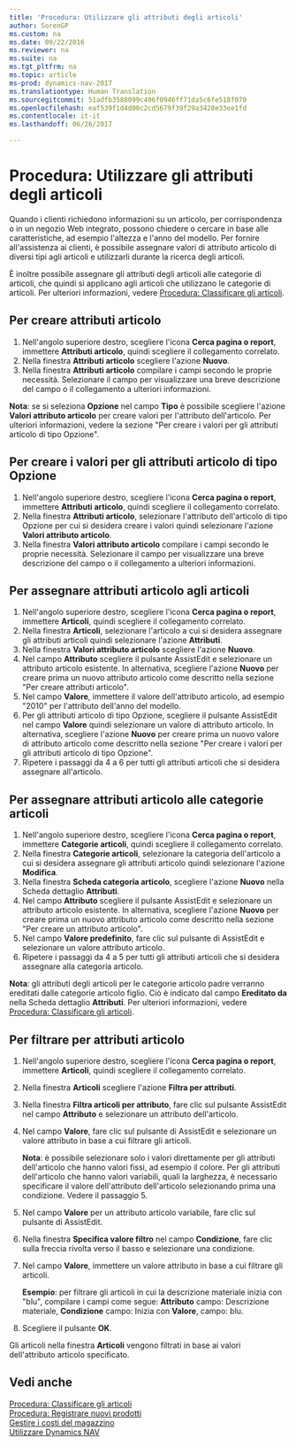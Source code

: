```yaml
---
title: 'Procedura: Utilizzare gli attributi degli articoli'
author: SorenGP
ms.custom: na
ms.date: 09/22/2016
ms.reviewer: na
ms.suite: na
ms.tgt_pltfrm: na
ms.topic: article
ms-prod: dynamics-nav-2017
ms.translationtype: Human Translation
ms.sourcegitcommit: 51adfb3588099c496f0946ff71da5c6fe518f070
ms.openlocfilehash: eaf539f1d4d00c2cd5679f39f29a3428e33ee1fd
ms.contentlocale: it-it
ms.lasthandoff: 06/26/2017

---
```


# <a name="how-to-work-with-item-attributes"></a>Procedura: Utilizzare gli attributi degli articoli
Quando i clienti richiedono informazioni su un articolo, per corrispondenza o in un negozio Web integrato, possono chiedere o cercare in base alle caratteristiche, ad esempio l'altezza e l'anno del modello. Per fornire all'assistenza ai clienti, è possibile assegnare valori di attributo articolo di diversi tipi agli articoli e utilizzarli durante la ricerca degli articoli.

È inoltre possibile assegnare gli attributi degli articoli alle categorie di articoli, che quindi si applicano agli articoli che utilizzano le categorie di articoli. Per ulteriori informazioni, vedere [Procedura: Classificare gli articoli](inventory-how-categorize-items.md).

## <a name="to-create-item-attributes"></a>Per creare attributi articolo
1. Nell'angolo superiore destro, scegliere l'icona **Cerca pagina o report**, immettere **Attributi articolo**, quindi scegliere il collegamento correlato.
2. Nella finestra **Attributi articolo** scegliere l'azione **Nuovo**.
3. Nella finestra **Attributi articolo** compilare i campi secondo le proprie necessità. Selezionare il campo per visualizzare una breve descrizione del campo o il collegamento a ulteriori informazioni.

**Nota**: se si seleziona **Opzione** nel campo **Tipo** è possibile scegliere l'azione **Valori attributo articolo** per creare valori per l'attributo dell'articolo. Per ulteriori informazioni, vedere la sezione "Per creare i valori per gli attributi articolo di tipo Opzione".  

## <a name="to-create-values-for-item-attributes-of-type-option"></a>Per creare i valori per gli attributi articolo di tipo Opzione
1. Nell'angolo superiore destro, scegliere l'icona **Cerca pagina o report**, immettere **Attributi articolo**, quindi scegliere il collegamento correlato.
2. Nella finestra **Attributi articolo**, selezionare l'attributo dell'articolo di tipo Opzione per cui si desidera creare i valori quindi selezionare l'azione **Valori attributo articolo**.
3. Nella finestra **Valori attributo articolo** compilare i campi secondo le proprie necessità. Selezionare il campo per visualizzare una breve descrizione del campo o il collegamento a ulteriori informazioni.

## <a name="to-assign-item-attributes-to-items"></a>Per assegnare attributi articolo agli articoli
1. Nell'angolo superiore destro, scegliere l'icona **Cerca pagina o report**, immettere **Articoli**, quindi scegliere il collegamento correlato.
2. Nella finestra **Articoli**, selezionare l'articolo a cui si desidera assegnare gli attributi articoli quindi selezionare l'azione **Attributi**.
3. Nella finestra **Valori attributo articolo** scegliere l'azione **Nuovo**.
4. Nel campo **Attributo** scegliere il pulsante AssistEdit e selezionare un attributo articolo esistente. In alternativa, scegliere l'azione **Nuovo** per creare prima un nuovo attributo articolo come descritto nella sezione "Per creare attributi articolo".
5. Nel campo **Valore**, immettere il valore dell'attributo articolo, ad esempio "2010" per l'attributo dell'anno del modello.
6. Per gli attributi articolo di tipo Opzione, scegliere il pulsante AssistEdit nel campo **Valore** quindi selezionare un valore di attributo articolo. In alternativa, scegliere l'azione **Nuovo** per creare prima un nuovo valore di attributo articolo come descritto nella sezione "Per creare i valori per gli attributi articolo di tipo Opzione".
7. Ripetere i passaggi da 4 a 6 per tutti gli attributi articoli che si desidera assegnare all'articolo.

## <a name="to-assign-item-attributes-to-item-categories"></a>Per assegnare attributi articolo alle categorie articoli
1. Nell'angolo superiore destro, scegliere l'icona **Cerca pagina o report**, immettere **Categorie articoli**, quindi scegliere il collegamento correlato.
2. Nella finestra **Categorie articoli**, selezionare la categoria dell'articolo a cui si desidera assegnare gli attributi articolo quindi selezionare l'azione **Modifica**.
3. Nella finestra **Scheda categoria articolo**, scegliere l'azione **Nuovo** nella Scheda dettaglio **Attributi**.
4. Nel campo **Attributo** scegliere il pulsante AssistEdit e selezionare un attributo articolo esistente. In alternativa, scegliere l'azione **Nuovo** per creare prima un nuovo attributo articolo come descritto nella sezione "Per creare un attributo articolo".
5. Nel campo **Valore predefinito**, fare clic sul pulsante di AssistEdit e selezionare un valore attributo articolo.
6. Ripetere i passaggi da 4 a 5 per tutti gli attributi articoli che si desidera assegnare alla categoria articolo.

**Nota**: gli attributi degli articoli per le categorie articolo padre verranno ereditati dalle categorie articolo figlio. Ciò è indicato dal campo **Ereditato da** nella Scheda dettaglio **Attributi**. Per ulteriori informazioni, vedere [Procedura: Classificare gli articoli](inventory-how-categorize-items.md).

## <a name="to-filter-by-item-attributes"></a>Per filtrare per attributi articolo
1. Nell'angolo superiore destro, scegliere l'icona **Cerca pagina o report**, immettere **Articoli**, quindi scegliere il collegamento correlato.
2. Nella finestra **Articoli** scegliere l'azione **Filtra per attributi**.
3. Nella finestra **Filtra articoli per attributo**, fare clic sul pulsante AssistEdit nel campo **Attributo** e selezionare un attributo dell'articolo.
4. Nel campo **Valore**, fare clic sul pulsante di AssistEdit e selezionare un valore attributo in base a cui filtrare gli articoli.

    **Nota**: è possibile selezionare solo i valori direttamente per gli attributi dell'articolo che hanno valori fissi, ad esempio il colore. Per gli attributi dell'articolo che hanno valori variabili, quali la larghezza, è necessario specificare il valore dell'attributo dell'articolo selezionando prima una condizione. Vedere il passaggio 5.
5. Nel campo **Valore** per un attributo articolo variabile, fare clic sul pulsante di AssistEdit.
6. Nella finestra **Specifica valore filtro** nel campo **Condizione**, fare clic sulla freccia rivolta verso il basso e selezionare una condizione.
7. Nel campo **Valore**, immettere un valore attributo in base a cui filtrare gli articoli.

    **Esempio**: per filtrare gli articoli in cui la descrizione materiale inizia con "blu", compilare i campi come segue: **Attributo** campo: Descrizione materiale, **Condizione** campo: Inizia con **Valore**, campo: blu.
8. Scegliere il pulsante **OK**.   

Gli articoli nella finestra **Articoli** vengono filtrati in base ai valori dell'attributo articolo specificato.

## <a name="see-also"></a>Vedi anche
[Procedura: Classificare gli articoli](inventory-how-categorize-items.md)    
[Procedura: Registrare nuovi prodotti](inventory-how-register-new-products.md)  
[Gestire i costi del magazzino](inventory-manage-inventory.md)  
[Utilizzare Dynamics NAV](ui-work-product.md)

